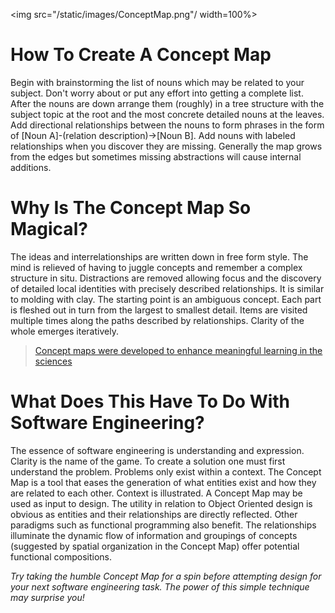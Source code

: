 <img src="/static/images/ConceptMap.png"/ width=100%>

# How To Create A Concept Map
Begin with brainstorming the list of nouns which may be related to your subject. Don't worry about or put any effort into getting a complete list. After the nouns are down arrange them (roughly) in a tree structure with the subject topic at the root and the most concrete detailed nouns at the leaves. Add directional relationships between the nouns to form phrases in the form of [Noun A]-(relation description)->[Noun B]. Add nouns with labeled relationships when you discover they are missing. Generally the map grows from the edges but sometimes missing abstractions will cause internal additions.

# Why Is The Concept Map So Magical?
The ideas and interrelationships are written down in free form style. The mind is relieved of having to juggle concepts and remember a complex structure in situ. Distractions are removed allowing focus and the discovery of detailed local identities with precisely described relationships. It is similar to molding with clay. The starting point is an ambiguous concept. Each part is fleshed out in turn from the largest to smallest detail. Items are visited multiple times along the paths described by relationships. Clarity of the whole emerges iteratively.

> [Concept maps were developed to enhance meaningful learning in the sciences](https://en.wikipedia.org/wiki/Concept_map)

# What Does This Have To Do With Software Engineering?
The essence of software engineering is understanding and expression. Clarity is the name of the game. To create a solution one must first understand the problem. Problems only exist within a context. The Concept Map is a tool that eases the generation of what entities exist and how they are related to each other. Context is illustrated. A Concept Map may be used as input to design. The utility in relation to Object Oriented design is obvious as entities and their relationships are directly reflected. Other paradigms such as functional programming also benefit. The relationships illuminate the dynamic flow of information and groupings of concepts (suggested by spatial organization in the Concept Map) offer potential functional compositions.

_Try taking the humble Concept Map for a spin before attempting design for your next software engineering task. The power of this simple technique may surprise you!_

